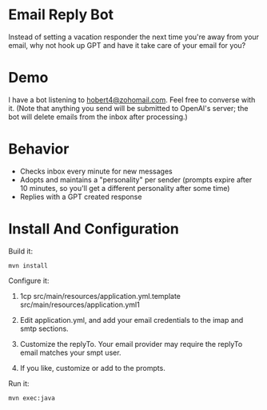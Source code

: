 # Email Reply Bot

Instead of setting a vacation responder the next time you're away from your email, why not hook up GPT and have it take care of your email for you? 

# Demo

I have a bot listening to hobert4@zohomail.com. Feel free to converse with it. (Note that anything you send will be submitted to OpenAI's server; the bot will delete emails from the inbox after processing.)

# Behavior
* Checks inbox every minute for new messages
* Adopts and maintains a "personality" per sender (prompts expire after 10 minutes, so you'll get a different personality after some time)
* Replies with a GPT created response

# Install And Configuration

Build it:

```
mvn install
```

Configure it:

1) 1cp src/main/resources/application.yml.template src/main/resources/application.yml1

2) Edit application.yml, and add your email credentials to the imap and smtp sections.

3) Customize the replyTo. Your email provider may require the replyTo email matches your smpt user.

4) If you like, customize or add to the prompts. 

Run it:

```
mvn exec:java
```
